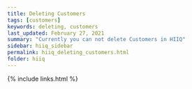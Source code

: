 ```yaml
---
title: Deleting Customers
tags: [customers]
keywords: deleting, customers
last_updated: February 27, 2021
summary: "Currently you can not delete Customers in HIIQ"
sidebar: hiiq_sidebar
permalink: hiiq_deleting_customers.html
folder: hiiq
---
```


{% include links.html %}
